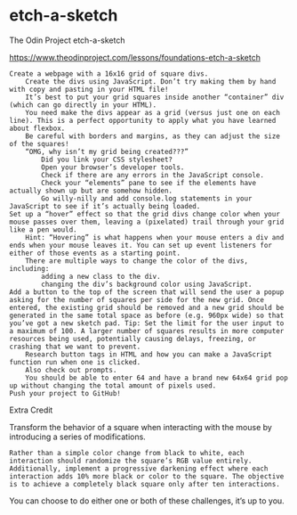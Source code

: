 # etch-a-sketch
The Odin Project etch-a-sketch

https://www.theodinproject.com/lessons/foundations-etch-a-sketch

    Create a webpage with a 16x16 grid of square divs.
        Create the divs using JavaScript. Don’t try making them by hand with copy and pasting in your HTML file!
        It’s best to put your grid squares inside another “container” div (which can go directly in your HTML).
        You need make the divs appear as a grid (versus just one on each line). This is a perfect opportunity to apply what you have learned about flexbox.
        Be careful with borders and margins, as they can adjust the size of the squares!
        “OMG, why isn’t my grid being created???”
            Did you link your CSS stylesheet?
            Open your browser’s developer tools.
            Check if there are any errors in the JavaScript console.
            Check your “elements” pane to see if the elements have actually shown up but are somehow hidden.
            Go willy-nilly and add console.log statements in your JavaScript to see if it’s actually being loaded.
    Set up a “hover” effect so that the grid divs change color when your mouse passes over them, leaving a (pixelated) trail through your grid like a pen would.
        Hint: “Hovering” is what happens when your mouse enters a div and ends when your mouse leaves it. You can set up event listeners for either of those events as a starting point.
        There are multiple ways to change the color of the divs, including:
            adding a new class to the div.
            changing the div’s background color using JavaScript.
    Add a button to the top of the screen that will send the user a popup asking for the number of squares per side for the new grid. Once entered, the existing grid should be removed and a new grid should be generated in the same total space as before (e.g. 960px wide) so that you’ve got a new sketch pad. Tip: Set the limit for the user input to a maximum of 100. A larger number of squares results in more computer resources being used, potentially causing delays, freezing, or crashing that we want to prevent.
        Research button tags in HTML and how you can make a JavaScript function run when one is clicked.
        Also check out prompts.
        You should be able to enter 64 and have a brand new 64x64 grid pop up without changing the total amount of pixels used.
    Push your project to GitHub!

Extra Credit

Transform the behavior of a square when interacting with the mouse by introducing a series of modifications.

    Rather than a simple color change from black to white, each interaction should randomize the square’s RGB value entirely.
    Additionally, implement a progressive darkening effect where each interaction adds 10% more black or color to the square. The objective is to achieve a completely black square only after ten interactions.

You can choose to do either one or both of these challenges, it’s up to you. </section>